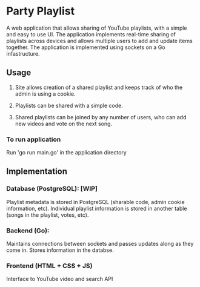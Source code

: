 # Party Playlist

A web application that allows sharing of YouTube playlists, with a simple and easy to use UI. The application implements real-time sharing of playlists across devices and allows multiple users to add and update items together. The application is implemented using sockets on a Go infastructure.

## Usage

1. Site allows creation of a shared playlist and keeps track of who the admin is using a cookie.

2. Playlists can be shared with a simple code.

3. Shared playlists can be joined by any number of users, who can add new videos and vote on the next song.

### To run application
Run 'go run main.go' in the application directory

## Implementation

### Database (PostgreSQL): [WIP]
Playlist metadata is stored in PostgreSQL (sharable code, admin cookie information, etc).
Individual playlist information is stored in another table (songs in the playlist, votes, etc).

### Backend (Go):
Maintains connections between sockets and passes updates along as they come in.
Stores information in the databse.

### Frontend (HTML + CSS + JS)
Interface to YouTube video and search API
